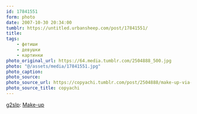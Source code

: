```yaml
---
id: 17841551
form: photo
date: 2007-10-30 20:34:00
tumblr: https://untitled.urbansheep.com/post/17841551/
title:
tags:
    - фетиши
    - девушки
    - картинки
photo_original_url: https://64.media.tumblr.com/2504888_500.jpg
photo: "@/assets/media/17841551.jpg"
photo_caption:
photo_source:
photo_source_url: https://copyachi.tumblr.com/post/2504888/make-up-via-g2slp
photo_source_title: copyachi
---
```


<p><a href="http://flickr.com/photos/g2slp/">g2slp</a>: <a href="http://flickr.com/photos/g2slp/120673026/">Make-up</a></p>
